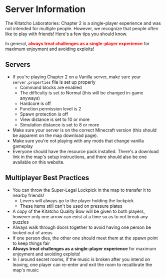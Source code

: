 # Server Information
The Kitatcho Laboratories: Chapter 2 is a single-player experience and was not intended for multiple people. However, we recognize that people often like to play with friends! Here's a few tips you should know. 

In general, <span style="color: red;">**always treat challenges as a single-player experience**</span> for maximum enjoyment and avoiding exploits!

## Servers
- If you're playing Chapter 2 on a Vanilla server, make sure your `server.properties` file is set up properly
  - Command blocks are enabled
  - The difficulty is set to Normal (this will be changed in-game anyways)
  - Hardcore is off
  - Function permission level is 2
  - Spawn protection is off
  - View distance is set to 10 or more
  - Simulation distance is set to 8 or more
- Make sure your server is on the correct Minecraft version (this should be apparent on the map download page).
- Make sure you're not playing with any mods that change vanilla gameplay
- Everyone should have the resource pack installed. There's a download link in the map's setup instructions, and there should also be one available on this website.

## Multiplayer Best Practices
- You can throw the Super-Legal Lockpick in the map to transfer it to nearby friends!
  - Levers will always go to the player holding the lockpick
  - These items still can't be used on pressure plates
- A copy of the Kitatcho Quality Bow will be given to both players, however only one arrow can exist at a time so as to not break any puzzles 
- Always walk through doors together to avoid having one person be locked out of areas
- If one person dies, the other one should meet them at the spawn point to keep things fair
- **Always treat challenges as a single-player experience** for maximum enjoyment and avoiding exploits!
- In / around secret rooms, if the music is broken after you intend on leaving, one player can re-enter and exit the room to recalibrate the map's music